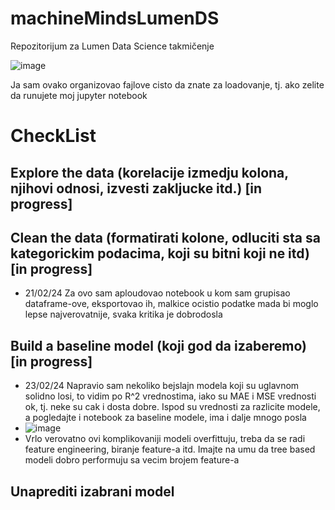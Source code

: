 # machineMindsLumenDS
Repozitorijum za Lumen Data Science takmičenje

![image](https://github.com/pipstur/machineMindsLumenDS/assets/95634547/5ca94319-a7c0-4e4b-8165-6c29a22691e9)

Ja sam ovako organizovao fajlove cisto da znate za loadovanje, tj. ako zelite da runujete moj jupyter notebook


# CheckList
## Explore the data (korelacije izmedju kolona, njihovi odnosi, izvesti zakljucke itd.) [in progress]
## Clean the data (formatirati kolone, odluciti sta sa kategorickim podacima, koji su bitni koji ne itd) [in progress]
- 21/02/24 Za ovo sam aploudovao notebook u kom sam grupisao dataframe-ove, eksportovao ih, malkice ocistio podatke mada bi moglo lepse najverovatnije, svaka kritika je dobrodosla
## Build a baseline model (koji god da izaberemo) [in progress]
- 23/02/24 Napravio sam nekoliko bejslajn modela koji su uglavnom solidno losi, to vidim po R^2 vrednostima, iako su MAE i MSE vrednosti ok, tj. neke su cak i dosta dobre. Ispod su vrednosti za razlicite modele, a pogledajte i notebook za baseline modele, ima i dalje mnogo posla
- ![image](https://github.com/pipstur/machineMindsLumenDS/assets/95634547/3d1fe3a5-485d-432f-85da-0e46be8abc6e)
- Vrlo verovatno ovi komplikovaniji modeli overfittuju, treba da se radi feature engineering, biranje feature-a itd. Imajte na umu da tree based modeli dobro performuju sa vecim brojem feature-a 


## Unaprediti izabrani model
